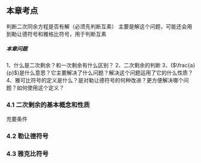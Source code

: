 ## 本章考点
判断二次同余方程是否有解（必须先判断互素）
主要是解这个问题，可能还会用到勒让德符号和雅格比符号，用于判断互素

##### 本章问题
1、什么是二次剩余？和一次剩余有什么区别？
2、二次剩余的判断
3、($\frac{a}{p}$)是什么意思？它主要解决了什么问题？解决这个问题运用了它的什么性质？
4、雅可比符号的定义是什么？是对勒让德符号的何种改进？更方便解决哪个问题？如何使用这个定义？



### 4.1 二次剩余的基本概念和性质 

充要条件

### 4.2 勒让德符号
### 4.3 雅克比符号